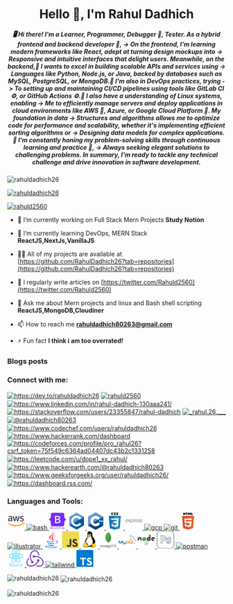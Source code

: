<h1 align="center">Hello 🐧, I'm Rahul Dadhich</h1>
<h5 align="center">🖥️ Hi there! I'm a Learner, Programmer, Debugger 🔎, Tester. As a hybrid frontend and backend developer 🔎,
-> On the frontend, I'm learning modern frameworks like React, adept at turning design mockups into 
-> Responsive and intuitive interfaces that delight users. Meanwhile, on the backend,📌 I wants to excel in building scalable APIs and services using
-> Languages like Python, Node.js, or Java, backed by databases such as MySQL, PostgreSQL, or MongoDB.📌 I'm also in DevOps practices, trying 
-> To setting up and maintaining CI/CD pipelines using tools like GitLab CI ⚙️, or GitHub Actions ⚙️.📌 I also have a understanding of Linux systems, enabling
-> Me to efficiently manage servers and deploy applications in cloud environments like AWS 🥽, Azure, or Google Cloud Platform 🥽. My foundation in data
-> Structures and algorithms allows me to optimize code for performance and scalability, whether it's implementing efficient sorting algorithms or 
-> Designing data models for complex applications.📌 I'm constantly honing my problem-solving skills through continuous learning and practice 🔎, 
-> Always seeking elegant solutions to challenging problems. In summary, I'm ready to tackle any technical challenge and drive innovation in software development.</h5>

<p align="left"> <img src="https://komarev.com/ghpvc/?username=rahuldadhich26&label=Profile%20views&color=0e75b6&style=flat" alt="rahuldadhich26" /> </p>

<p align="left"> <a href="https://github.com/ryo-ma/github-profile-trophy"><img src="https://github-profile-trophy.vercel.app/?username=rahuldadhich26" alt="rahuldadhich26" /></a> </p>

<p align="left"> <a href="https://twitter.com/rahuld2560" target="blank"><img src="https://img.shields.io/twitter/follow/rahuld2560?logo=twitter&style=for-the-badge" alt="rahuld2560" /></a> </p>

- 🔭 I’m currently working on Full Stack Mern Projects **Study Notion**

- 🌱 I’m currently learning DevOps, MERN Stack **ReactJS,NextJs,VanillaJS**

- 👨‍💻 All of my projects are available at [https://github.com/RahulDadhich26?tab=repositories](https://github.com/RahulDadhich26?tab=repositories)

- 📝 I regularly write articles on [https://twitter.com/Rahuld2560](https://twitter.com/Rahuld2560)

- 💬 Ask me about Mern projects and linux and Bash shell scripting **ReactJS,MongoDB,Cloudiner**

- 📫 How to reach me **rahuldadhich80263@gmail.com**

- ⚡ Fun fact **I think i am too overrated!**

### Blogs posts
<!-- BLOG-POST-LIST:START -->
<!-- BLOG-POST-LIST:END -->

<h3 align="left">Connect with me:</h3>
<p align="left">
<a href="https://dev.to/https://dev.to/rahuldadhich26" target="blank"><img align="center" src="https://raw.githubusercontent.com/rahuldkjain/github-profile-readme-generator/master/src/images/icons/Social/devto.svg" alt="https://dev.to/rahuldadhich26" height="30" width="40" /></a>
<a href="https://twitter.com/rahuld2560" target="blank"><img align="center" src="https://raw.githubusercontent.com/rahuldkjain/github-profile-readme-generator/master/src/images/icons/Social/twitter.svg" alt="rahuld2560" height="30" width="40" /></a>
<a href="https://linkedin.com/in/https://www.linkedin.com/in/rahul-dadhich-130aaa241/" target="blank"><img align="center" src="https://raw.githubusercontent.com/rahuldkjain/github-profile-readme-generator/master/src/images/icons/Social/linked-in-alt.svg" alt="https://www.linkedin.com/in/rahul-dadhich-130aaa241/" height="30" width="40" /></a>
<a href="https://stackoverflow.com/users/https://stackoverflow.com/users/23355847/rahul-dadhich" target="blank"><img align="center" src="https://raw.githubusercontent.com/rahuldkjain/github-profile-readme-generator/master/src/images/icons/Social/stack-overflow.svg" alt="https://stackoverflow.com/users/23355847/rahul-dadhich" height="30" width="40" /></a>
<a href="https://instagram.com/_rahul.26.___" target="blank"><img align="center" src="https://raw.githubusercontent.com/rahuldkjain/github-profile-readme-generator/master/src/images/icons/Social/instagram.svg" alt="_rahul.26.___" height="30" width="40" /></a>
<a href="https://medium.com/@rahuldadhich80263" target="blank"><img align="center" src="https://raw.githubusercontent.com/rahuldkjain/github-profile-readme-generator/master/src/images/icons/Social/medium.svg" alt="@rahuldadhich80263" height="30" width="40" /></a>
<a href="https://www.codechef.com/users/https://www.codechef.com/users/rahuldadhich26" target="blank"><img align="center" src="https://cdn.jsdelivr.net/npm/simple-icons@3.1.0/icons/codechef.svg" alt="https://www.codechef.com/users/rahuldadhich26" height="30" width="40" /></a>
<a href="https://www.hackerrank.com/https://www.hackerrank.com/dashboard" target="blank"><img align="center" src="https://raw.githubusercontent.com/rahuldkjain/github-profile-readme-generator/master/src/images/icons/Social/hackerrank.svg" alt="https://www.hackerrank.com/dashboard" height="30" width="40" /></a>
<a href="https://codeforces.com/profile/https://codeforces.com/profile/pro_rahul26?csrf_token=75f549c6364ad04407dc43b2c1331258" target="blank"><img align="center" src="https://raw.githubusercontent.com/rahuldkjain/github-profile-readme-generator/master/src/images/icons/Social/codeforces.svg" alt="https://codeforces.com/profile/pro_rahul26?csrf_token=75f549c6364ad04407dc43b2c1331258" height="30" width="40" /></a>
<a href="https://www.leetcode.com/https://leetcode.com/u/dope1_xx_rahul/" target="blank"><img align="center" src="https://raw.githubusercontent.com/rahuldkjain/github-profile-readme-generator/master/src/images/icons/Social/leet-code.svg" alt="https://leetcode.com/u/dope1_xx_rahul/" height="30" width="40" /></a>
<a href="https://www.hackerearth.com/https://www.hackerearth.com/@rahuldadhich80263" target="blank"><img align="center" src="https://raw.githubusercontent.com/rahuldkjain/github-profile-readme-generator/master/src/images/icons/Social/hackerearth.svg" alt="https://www.hackerearth.com/@rahuldadhich80263" height="30" width="40" /></a>
<a href="https://auth.geeksforgeeks.org/user/https://www.geeksforgeeks.org/user/rahuldadhich26/" target="blank"><img align="center" src="https://raw.githubusercontent.com/rahuldkjain/github-profile-readme-generator/master/src/images/icons/Social/geeks-for-geeks.svg" alt="https://www.geeksforgeeks.org/user/rahuldadhich26/" height="30" width="40" /></a>
<a href="/https://dashboard.rss.com/" target="blank"><img align="center" src="https://raw.githubusercontent.com/rahuldkjain/github-profile-readme-generator/master/src/images/icons/Social/rss.svg" alt="https://dashboard.rss.com/" height="30" width="40" /></a>
</p>

<h3 align="left">Languages and Tools:</h3>
<p align="left"> <a href="https://aws.amazon.com" target="_blank" rel="noreferrer"> <img src="https://raw.githubusercontent.com/devicons/devicon/master/icons/amazonwebservices/amazonwebservices-original-wordmark.svg" alt="aws" width="40" height="40"/> </a> <a href="https://www.gnu.org/software/bash/" target="_blank" rel="noreferrer"> <img src="https://www.vectorlogo.zone/logos/gnu_bash/gnu_bash-icon.svg" alt="bash" width="40" height="40"/> </a> <a href="https://getbootstrap.com" target="_blank" rel="noreferrer"> <img src="https://raw.githubusercontent.com/devicons/devicon/master/icons/bootstrap/bootstrap-plain-wordmark.svg" alt="bootstrap" width="40" height="40"/> </a> <a href="https://www.cprogramming.com/" target="_blank" rel="noreferrer"> <img src="https://raw.githubusercontent.com/devicons/devicon/master/icons/c/c-original.svg" alt="c" width="40" height="40"/> </a> <a href="https://www.w3schools.com/cpp/" target="_blank" rel="noreferrer"> <img src="https://raw.githubusercontent.com/devicons/devicon/master/icons/cplusplus/cplusplus-original.svg" alt="cplusplus" width="40" height="40"/> </a> <a href="https://www.w3schools.com/css/" target="_blank" rel="noreferrer"> <img src="https://raw.githubusercontent.com/devicons/devicon/master/icons/css3/css3-original-wordmark.svg" alt="css3" width="40" height="40"/> </a> <a href="https://expressjs.com" target="_blank" rel="noreferrer"> <img src="https://raw.githubusercontent.com/devicons/devicon/master/icons/express/express-original-wordmark.svg" alt="express" width="40" height="40"/> </a> <a href="https://cloud.google.com" target="_blank" rel="noreferrer"> <img src="https://www.vectorlogo.zone/logos/google_cloud/google_cloud-icon.svg" alt="gcp" width="40" height="40"/> </a> <a href="https://git-scm.com/" target="_blank" rel="noreferrer"> <img src="https://www.vectorlogo.zone/logos/git-scm/git-scm-icon.svg" alt="git" width="40" height="40"/> </a> <a href="https://www.w3.org/html/" target="_blank" rel="noreferrer"> <img src="https://raw.githubusercontent.com/devicons/devicon/master/icons/html5/html5-original-wordmark.svg" alt="html5" width="40" height="40"/> </a> <a href="https://www.adobe.com/in/products/illustrator.html" target="_blank" rel="noreferrer"> <img src="https://www.vectorlogo.zone/logos/adobe_illustrator/adobe_illustrator-icon.svg" alt="illustrator" width="40" height="40"/> </a> <a href="https://www.java.com" target="_blank" rel="noreferrer"> <img src="https://raw.githubusercontent.com/devicons/devicon/master/icons/java/java-original.svg" alt="java" width="40" height="40"/> </a> <a href="https://developer.mozilla.org/en-US/docs/Web/JavaScript" target="_blank" rel="noreferrer"> <img src="https://raw.githubusercontent.com/devicons/devicon/master/icons/javascript/javascript-original.svg" alt="javascript" width="40" height="40"/> </a> <a href="https://www.linux.org/" target="_blank" rel="noreferrer"> <img src="https://raw.githubusercontent.com/devicons/devicon/master/icons/linux/linux-original.svg" alt="linux" width="40" height="40"/> </a> <a href="https://www.mongodb.com/" target="_blank" rel="noreferrer"> <img src="https://raw.githubusercontent.com/devicons/devicon/master/icons/mongodb/mongodb-original-wordmark.svg" alt="mongodb" width="40" height="40"/> </a> <a href="https://www.mysql.com/" target="_blank" rel="noreferrer"> <img src="https://raw.githubusercontent.com/devicons/devicon/master/icons/mysql/mysql-original-wordmark.svg" alt="mysql" width="40" height="40"/> </a> <a href="https://nodejs.org" target="_blank" rel="noreferrer"> <img src="https://raw.githubusercontent.com/devicons/devicon/master/icons/nodejs/nodejs-original-wordmark.svg" alt="nodejs" width="40" height="40"/> </a> <a href="https://www.photoshop.com/en" target="_blank" rel="noreferrer"> <img src="https://raw.githubusercontent.com/devicons/devicon/master/icons/photoshop/photoshop-line.svg" alt="photoshop" width="40" height="40"/> </a> <a href="https://postman.com" target="_blank" rel="noreferrer"> <img src="https://www.vectorlogo.zone/logos/getpostman/getpostman-icon.svg" alt="postman" width="40" height="40"/> </a> <a href="https://reactjs.org/" target="_blank" rel="noreferrer"> <img src="https://raw.githubusercontent.com/devicons/devicon/master/icons/react/react-original-wordmark.svg" alt="react" width="40" height="40"/> </a> <a href="https://redux.js.org" target="_blank" rel="noreferrer"> <img src="https://raw.githubusercontent.com/devicons/devicon/master/icons/redux/redux-original.svg" alt="redux" width="40" height="40"/> </a> <a href="https://tailwindcss.com/" target="_blank" rel="noreferrer"> <img src="https://www.vectorlogo.zone/logos/tailwindcss/tailwindcss-icon.svg" alt="tailwind" width="40" height="40"/> </a> <a href="https://www.typescriptlang.org/" target="_blank" rel="noreferrer"> <img src="https://raw.githubusercontent.com/devicons/devicon/master/icons/typescript/typescript-original.svg" alt="typescript" width="40" height="40"/> </a> </p>

<p><img align="left" src="https://github-readme-stats.vercel.app/api/top-langs?username=rahuldadhich26&show_icons=true&locale=en&layout=compact" alt="rahuldadhich26" /></p>

<p>&nbsp;<img align="center" src="https://github-readme-stats.vercel.app/api?username=rahuldadhich26&show_icons=true&locale=en" alt="rahuldadhich26" /></p>

<p><img align="center" src="https://github-readme-streak-stats.herokuapp.com/?user=rahuldadhich26&" alt="rahuldadhich26" /></p>
